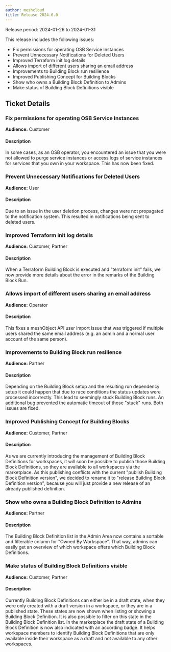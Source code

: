 ```yaml
---
author: meshcloud
title: Release 2024.6.0
---
```


Release period: 2024-01-26 to 2024-01-31

This release includes the following issues:
* Fix permissions for operating OSB Service Instances
* Prevent Unnecessary Notifications for Deleted Users
* Improved Terraform init log details
* Allows import of different users sharing an email address
* Improvements to Building Block run resilience
* Improved Publishing Concept for Building Blocks
* Show who owns a Building Block Definition to Admins
* Make status of Building Block Definitions visible
<!--truncate-->

## Ticket Details
### Fix permissions for operating OSB Service Instances
**Audience:** Customer


#### Description
In some cases, as an OSB operator, you encountered an issue that you were not allowed 
to purge service instances or access logs of service instances for services that you own 
in your workspace. This has now been fixed.

### Prevent Unnecessary Notifications for Deleted Users
**Audience:** User


#### Description
Due to an issue in the user deletion process, changes were not propagated to the notification system. This resulted in notifications being sent to deleted users.

### Improved Terraform init log details
**Audience:** Customer, Partner


#### Description
When a Terraform Building Block is executed and "terraform init" fails, we now provide more details about the
error in the remarks of the Building Block Run.

### Allows import of different users sharing an email address
**Audience:** Operator


#### Description
This fixes a meshObject API user import issue that was triggered if multiple 
users shared the same email address (e.g. an admin and a normal user account 
of the same person).

### Improvements to Building Block run resilience
**Audience:** Partner


#### Description
Depending on the Building Block setup and the resulting run dependency setup it could 
happen that due to race conditions the status updates were processed incorrectly. This
lead to seemingly stuck Building Block runs. An additional
bug prevented the automatic timeout of those "stuck" runs. Both issues are fixed.

### Improved Publishing Concept for Building Blocks
**Audience:** Customer, Partner


#### Description
As we are currently introducing the management of Building Block Definitions for workspaces, it will
soon be possible to publish those Building Block Definitions, so they are available to all workspaces
via the marketplace. As this publishing conflicts with the current "publish Building Block Definition version",
we decided to rename it to "release Building Block Definition version", because you will just provide a new
release of an already published definition.

### Show who owns a Building Block Definition to Admins
**Audience:** Partner


#### Description
The Building Block Definition list in the Admin Area now contains a sortable and filterable column for
"Owned By Workspace". That way, admins can easily get an overview of which workspace offers which
Building Block Definitions.

### Make status of Building Block Definitions visible
**Audience:** Customer, Partner


#### Description
Currently Building Block Definitions can either be in a draft state, when they were only created with a draft
version in a workspace, or they are in a published state. These states are now shown when listing or showing
a Building Block Definition. It is also possible to filter on this state in the Building Block Definition list.
In the marketplace the draft state of a Building Block Definition is now also indicated with an according badge.
It helps workspace members to identify Building Block Definitions that are only available inside their workspace
as a draft and not available to any other workspaces.


